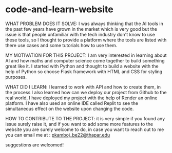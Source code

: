 # code-and-learn-website
WHAT PROBLEM DOES IT SOLVE:
I was always thinking that the AI tools in the past few years have grown in the market which is very good but the issue is that people unfamiliar with the tech industry don't know to use these tools, so I thought to provide a platform where the tools are listed with there use cases and some tutorials how to use them.

MY MOTIVATION FOR THIS PROJECT:
I am very interested in learning about AI and how maths and computer science come together to build something great like it. I started with Python and thought to build a website with the help of Python so choose Flask framework with HTML and CSS for styling purposes.

WHAT DID I LEARN:
I learned to work with API and how to create them, in the process I also learned how can we deploy our project from Github to the real world, I have deployed my project with the help of Render an online platform.
I have also used an online IDE called Replit to see the simultaneous effect on the website upon changing the code.

HOW TO CONTRIBUTE TO THE PROJECT:
it is very simple if you found any issue surely raise it, and if you want to add some more features to the website you are surely welcome to do, in case you want to reach out to me you can email me at :
pkamboj_be22@thapar.edu

suggestions are welcomed!


